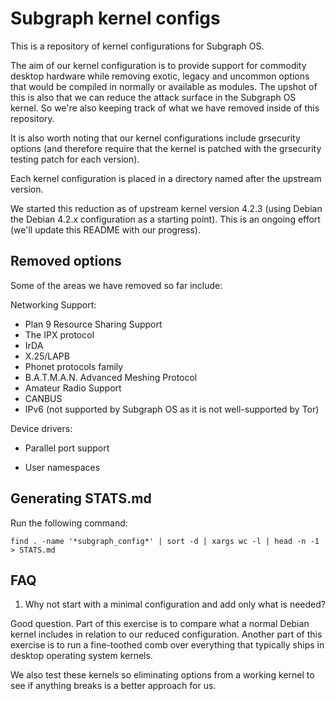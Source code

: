 # Subgraph kernel configs

This is a repository of kernel configurations for Subgraph OS.

The aim of our kernel configuration is to provide support for commodity
desktop hardware while removing exotic, legacy and uncommon options that would 
be compiled in normally or available as modules. The upshot of this is also
that we can reduce the attack surface in the Subgraph OS kernel. So we're
also keeping track of what we have removed inside of this repository.

It is also worth noting that our kernel configurations include grsecurity 
options (and therefore require that the kernel is patched with the grsecurity
testing patch for each version).

Each kernel configuration is placed in a directory named after the upstream
version.

We started this reduction as of upstream kernel version 4.2.3 (using Debian the
Debian 4.2.x configuration as a starting point). This is an ongoing effort 
(we'll update this README with our progress).

## Removed options

Some of the areas we have removed so far include:

Networking Support:
- Plan 9 Resource Sharing Support
- The IPX protocol
- IrDA
- X.25/LAPB 
- Phonet protocols family
- B.A.T.M.A.N. Advanced Meshing Protocol
- Amateur Radio Support
- CANBUS
- IPv6 (not supported by Subgraph OS as it is not well-supported by Tor)

Device drivers:
- Parallel port support

- User namespaces

## Generating STATS.md

Run the following command:
```
find . -name '*subgraph_config*' | sort -d | xargs wc -l | head -n -1 > STATS.md
```

## FAQ

1. Why not start with a minimal configuration and add only what is needed?

Good question. Part of this exercise is to compare what a normal Debian
kernel includes in relation to our reduced configuration. Another part of this
exercise is to run a fine-toothed comb over everything that typically ships
in desktop operating system kernels.

We also test these kernels so eliminating options from a working kernel to
see if anything breaks is a better approach for us.

